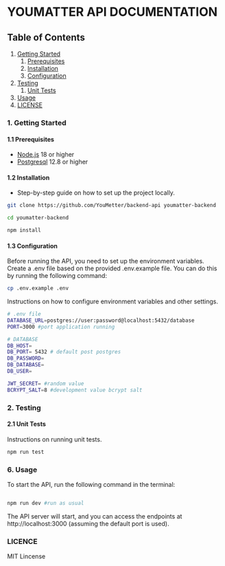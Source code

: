 # YOUMATTER API DOCUMENTATION

## Table of Contents
1. [Getting Started](#1-getting-started)
    1. [Prerequisites](#11-prerequisites)
    2. [Installation](#12-installation)
    3. [Configuration](#13-configuration)
2. [Testing](#2-testing)
    1. [Unit Tests](#21-unit-tests)
3. [Usage](#3-usage)
4. [LICENSE](#licence)


### 1. Getting Started
#### 1.1 Prerequisites
- [Node.js](https://nodejs.org) 18 or higher
- [Postgresql](https://www.postgresql.org/) 12.8 or higher
#### 1.2 Installation
- Step-by-step guide on how to set up the project locally.
```bash
git clone https://github.com/YouMetter/backend-api youmatter-backend

cd youmatter-backend

npm install

```

#### 1.3 Configuration
Before running the API, you need to set up the environment variables. Create a .env file based on the provided .env.example file. You can do this by running the following command:

```bash
cp .env.example .env
```

Instructions on how to configure environment variables and other settings.

```bash
# .env file
DATABASE_URL=postgres://user:password@localhost:5432/database
PORT=3000 #port application running

# DATABASE
DB_HOST=
DB_PORT= 5432 # default post postgres
DB_PASSWORD=
DB_DATABASE=
DB_USER=

JWT_SECRET= #random value
BCRYPT_SALT=8 #development value bcrypt salt
```

### 2. Testing
#### 2.1 Unit Tests
Instructions on running unit tests.

```bash 
npm run test
``` 

### 6. Usage

To start the API, run the following command in the terminal:

```bash

npm run dev #run as usual

```

The API server will start, and you can access the endpoints at http://localhost:3000 (assuming the default port is used).

### LICENCE
MIT Lincense